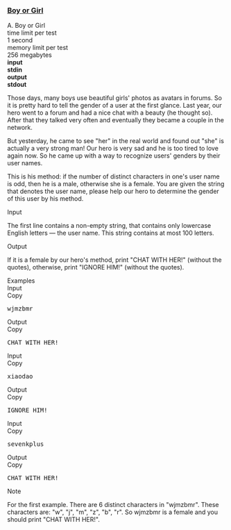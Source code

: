 <h3><a href="https://codeforces.com/contest/236/problem/A" target="_blank" rel="noopener noreferrer">Boy or Girl</a></h3>
<div class="header"><div class="title">A. Boy or Girl</div><div class="time-limit"><div class="property-title">time limit per test</div>1 second</div><div class="memory-limit"><div class="property-title">memory limit per test</div>256 megabytes</div><div class="input-file input-standard" style="font-weight: bold"><div class="property-title">input</div>stdin</div><div class="output-file output-standard" style="font-weight: bold"><div class="property-title">output</div>stdout</div></div><div><p>Those days, many boys use beautiful girls' photos as avatars in forums. So it is pretty hard to tell the gender of a user at the first glance. Last year, our hero went to a forum and had a nice chat with a beauty (he thought so). After that they talked very often and eventually they became a couple in the network. </p><p>But yesterday, he came to see "her" in the real world and found out "she" is actually a very strong man! Our hero is very sad and he is too tired to love again now. So he came up with a way to recognize users' genders by their user names.</p><p>This is his method: if the number of distinct characters in one's user name is odd, then he is a male, otherwise she is a female. You are given the string that denotes the user name, please help our hero to determine the gender of this user by his method.</p></div><div class="input-specification"><div class="section-title">Input</div><p>The first line contains a non-empty string, that contains only lowercase English letters — the user name. This string contains at most 100 letters.</p></div><div class="output-specification"><div class="section-title">Output</div><p>If it is a female by our hero's method, print "<span class="tex-font-style-tt">CHAT WITH HER!</span>" (without the quotes), otherwise, print "<span class="tex-font-style-tt">IGNORE HIM!</span>" (without the quotes).</p></div><div class="sample-tests"><div class="section-title">Examples</div><div class="sample-test"><div class="input"><div class="title">Input<div title="Copy" data-clipboard-target="#id008980162499628512" id="id005670116378616126" class="input-output-copier">Copy</div></div><pre id="id008980162499628512">wjmzbmr<br></pre></div><div class="output"><div class="title">Output<div title="Copy" data-clipboard-target="#id0010894685197856346" id="id0023365696569982486" class="input-output-copier">Copy</div></div><pre id="id0010894685197856346">CHAT WITH HER!<br></pre></div><div class="input"><div class="title">Input<div title="Copy" data-clipboard-target="#id009253663778506378" id="id009716975912260254" class="input-output-copier">Copy</div></div><pre id="id009253663778506378">xiaodao<br></pre></div><div class="output"><div class="title">Output<div title="Copy" data-clipboard-target="#id009346820094555718" id="id005790181773427273" class="input-output-copier">Copy</div></div><pre id="id009346820094555718">IGNORE HIM!<br></pre></div><div class="input"><div class="title">Input<div title="Copy" data-clipboard-target="#id007002740838666808" id="id00414732253798033" class="input-output-copier">Copy</div></div><pre id="id007002740838666808">sevenkplus<br></pre></div><div class="output"><div class="title">Output<div title="Copy" data-clipboard-target="#id0006803414598845026" id="id007874918816822272" class="input-output-copier">Copy</div></div><pre id="id0006803414598845026">CHAT WITH HER!<br></pre></div></div></div><div class="note"><div class="section-title">Note</div><p>For the first example. There are 6 distinct characters in "<span class="tex-font-style-tt">wjmzbmr</span>". These characters are: "<span class="tex-font-style-tt">w</span>", "<span class="tex-font-style-tt">j</span>", "<span class="tex-font-style-tt">m</span>", "<span class="tex-font-style-tt">z</span>", "<span class="tex-font-style-tt">b</span>", "<span class="tex-font-style-tt">r</span>". So wjmzbmr is a female and you should print "<span class="tex-font-style-tt">CHAT WITH HER!</span>".</p></div>